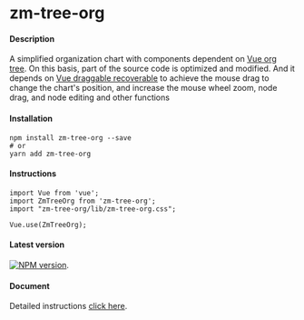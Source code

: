 # zm-tree-org

#### Description
A simplified organization chart with components dependent on [Vue org tree](https://github.com/hukaibaihu/vue-org-tree).
On this basis, part of the source code is optimized and modified. And it depends on [Vue draggable recoverable](https://github.com/mauricius/vue-draggable-resizable) to achieve the mouse drag to change the chart's position, and increase the mouse wheel zoom, node drag, and node editing and other functions

#### Installation

```
npm install zm-tree-org --save
# or 
yarn add zm-tree-org
```

#### Instructions

```
import Vue from 'vue';
import ZmTreeOrg from 'zm-tree-org';
import "zm-tree-org/lib/zm-tree-org.css";

Vue.use(ZmTreeOrg);
```

#### Latest version

[![NPM version](https://img.shields.io/npm/v/zm-tree-org)](https://www.npmjs.com/package/zm-tree-org).


#### Document

Detailed instructions [click here](https://sangtian152.gitee.io/zm-tree-org/).
